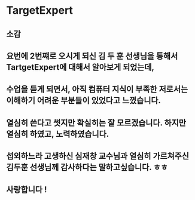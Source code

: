 # TargetExpert
## 소감 
## 요번에 2번쨰로 오시게 되신 김 두 훈 선생님을 통해서 TartgetExpert에 대해서 알아보게 되었는데,
## 수업을 듣게 되면서, 아직 컴퓨터 지식이 부족한 저로서는 이해하기 어려운 부분들이 있었다고 느꼈습니다.
## 열심히 쓴다고 썻지만 확실히는 잘 모르겠습니다. 하지만 열심히 하였고, 노력하였습니다.
## 섭외하느라 고생하신 심재창 교수님과 열심히 가르쳐주신 김두훈 선생님께 감사하다는 말하고싶습니다. ㅎㅎ
## 사랑합니다 !
